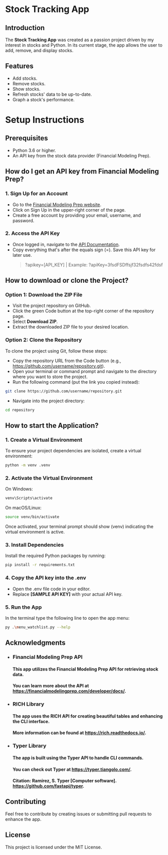 # Stock Tracking App

## Introduction
The **Stock Tracking App** was created as a passion project driven by my interest in stocks and Python. In its current stage, the app allows the user to add, remove, and display stocks.

## Features
- Add stocks.
- Remove stocks.
- Show stocks.
- Refresh stocks' data to be up-to-date.
- Graph a stock's performance.

# Setup Instructions
## Prerequisites
- Python 3.6 or higher.
- An API key from the stock data provider (Financial Modeling Prep).

## How do I get an API key from Financial Modeling Prep?
### 1. Sign Up for an Account
- Go to the [Financial Modeling Prep website](https://site.financialmodelingprep.com/).
- Click on Sign Up in the upper-right corner of the page.
- Create a free account by providing your email, username, and password.

### 2. Access the API Key
- Once logged in, navigate to the [API Documentation](https://site.financialmodelingprep.com/developer/docs).
- Copy everything that's after the equals sign (=). Save this API key for later use.
  > ?apikey=[API_KEY]
  > | Example: ?apiKey=3fsdFSDffsjf32fsdfs42fdsf

## How to download or clone the Project?
### Option 1: Download the ZIP File
- Visit the project repository on GitHub.
- Click the green Code button at the top-right corner of the repository page.
- Select **Download ZIP**.
- Extract the downloaded ZIP file to your desired location.

### Option 2: Clone the Repository
To clone the project using Git, follow these steps:
- Copy the repository URL from the Code button (e.g., https://github.com/username/repository.git).
- Open your terminal or command prompt and navigate to the directory where you want to store the project.
- Run the following command (put the link you copied instead):
```bash
git clone https://github.com/username/repository.git
```
- Navigate into the project directory:
```bash
cd repository
```

## How to start the Application?
### 1. Create a Virtual Environment
To ensure your project dependencies are isolated, create a virtual environment:
```bash
python -m venv .venv
```

### 2. Activate the Virtual Environment
On Windows:
```bash
venv\Scripts\activate
```
On macOS/Linux:
```bash
source venv/bin/activate
```
Once activated, your terminal prompt should show (venv) indicating the virtual environment is active.

### 3. Install Dependencies
Install the required Python packages by running:
```bash
pip install -r requirements.txt
```

### 4. Copy the API key into the .env
- Open the .env file code in your editor.
- Replace **[SAMPLE API KEY]** with your actual API key.

### 5. Run the App
In the terminal type the following line to open the app menu:
```bash
py .\menu_watchlist.py --help
```

## Acknowledgments 
- ### Financial Modeling Prep API
  #### This app utilizes the Financial Modeling Prep API for retrieving stock data.
  #### You can learn more about the API at https://financialmodelingprep.com/developer/docs/.
- ### RICH Library
  #### The app uses the RICH API for creating beautiful tables and enhancing the CLI interface.
  #### More information can be found at https://rich.readthedocs.io/.
- ### Typer Library
  #### The app is built using the Typer API to handle CLI commands.
  #### You can check out Typer at https://typer.tiangolo.com/.
  #### Citation: Ramírez, S. Typer [Computer software]. https://github.com/fastapi/typer.
  
## Contributing
Feel free to contribute by creating issues or submitting pull requests to enhance the app.

## License
This project is licensed under the MIT License.





